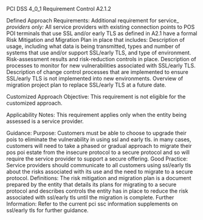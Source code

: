 PCI DSS 4_0_1 Requirement Control A2.1.2

Defined Approach Requirements:
Additional requirement for service_ _providers only:_ All service providers with existing connection points to POS POI terminals that use SSL and/or early TLS as defined in A2.1 have a formal Risk Mitigation and Migration Plan in place that includes: Description of usage, including what data is being transmitted, types and number of systems that use and/or support SSL/early TLS, and type of environment. Risk-assessment results and risk-reduction controls in place. Description of processes to monitor for new vulnerabilities associated with SSL/early TLS. Description of change control processes that are implemented to ensure SSL/early TLS is not implemented into new environments. Overview of migration project plan to replace SSL/early TLS at a future date.

Customized Approach Objective:
This requirement is not eligible for the customized approach.

Applicability Notes:
This requirement applies only when the entity being assessed is a service provider.

Guidance:
Purpose: Customers must be able to choose to upgrade their pois to eliminate the vulnerability in using ssl and early tls. in many cases, customers will need to take a phased or gradual approach to migrate their pos poi estate from the insecure protocol to a secure protocol and so will require the service provider to support a secure offering. Good Practice: Service providers should communicate to all customers using ssl/early tls about the risks associated with its use and the need to migrate to a secure protocol. Definitions: The risk mitigation and migration plan is a document prepared by the entity that details its plans for migrating to a secure protocol and describes controls the entity has in place to reduce the risk associated with ssl/early tls until the migration is complete. Further Information: Refer to the current pci ssc information supplements on ssl/early tls for further guidance.